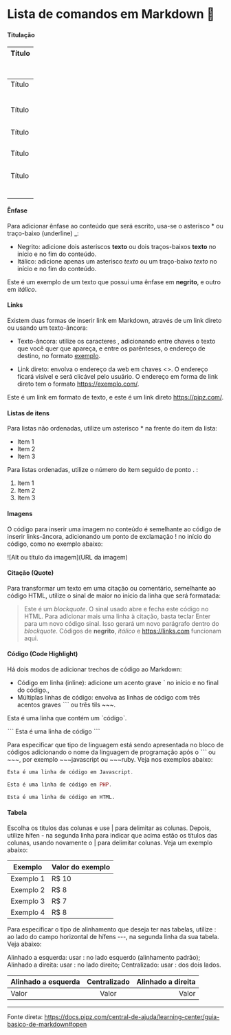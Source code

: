 # Lista de comandos em Markdown 📑

###    

#### Titulação

| Título <h1> |
| ----------- |
| Título <h2> |
| Título <h3> |
| Título <h4> |
| Título <h5> |
| Título <h6> |

#### Ênfase

Para adicionar ênfase ao conteúdo que será escrito, usa-se o asterisco * ou traço-baixo (underline) _:

- Negrito: adicione dois asteriscos **texto** ou dois traços-baixos __texto__ no início e no fim do conteúdo.
- Itálico: adicione apenas um asterisco *texto* ou um traço-baixo _texto_ no início e no fim do conteúdo.

Este é um exemplo de um texto que possui uma ênfase em **negrito**, e outro em _itálico_.



#### Links

Existem duas formas de inserir link em Markdown, através de um link direto ou usando um texto-âncora:

- Texto-âncora: utilize os caracteres [](), adicionando entre chaves o texto que você quer que apareça, e entre os parênteses, o endereço de destino, no formato [exemplo](https://exemplo.com/).

- Link direto: envolva o endereço da web em chaves <>. O endereço ficará visível e será clicável pelo usuário. O endereço em forma de link direto tem o formato <https://exemplo.com/>.

Este é um link em formato de texto, e este é um link direto https://pipz.com/.



#### Listas de itens

Para listas não ordenadas, utilize um asterisco * na frente do item da lista:

* Item 1
* Item 2
* Item 3

Para listas ordenadas, utilize o número do item seguido de ponto . :

1. Item 1
2. Item 2
3. Item 3

#### Imagens

O código para inserir uma imagem no conteúdo é semelhante ao código de inserir links-âncora, adicionando um ponto de exclamação ! no início do código, como no exemplo abaixo:

![Alt ou título da imagem](URL da imagem)



#### Citação (Quote)

Para transformar um texto em uma citação ou comentário, semelhante ao código HTML, utilize o sinal de maior no início da linha que será formatada:

>Este é um *blockquote*. O sinal usado abre e fecha este código no HTML. 
>Para adicionar mais uma linha à citação, basta teclar Enter para um novo
>código sinal. Isso gerará um novo parágrafo dentro do *blockquote*.
>Códigos de **negrito**, _itálico_ e <https://links.com> funcionam aqui.



#### Código (Code Highlight)

Há dois modos de adicionar trechos de código ao Markdown:

- Código em linha (inline): adicione um acento grave ˋ no início e no final do código.,
- Múltiplas linhas de código: envolva as linhas de código com três acentos graves ˋˋˋ ou três tils ~~~.

 Esta é uma linha que contém um ˋcódigoˋ.

ˋˋˋ
Esta é uma linha de código
 ˋˋˋ

Para especificar que tipo de linguagem está sendo apresentada no bloco de códigos adicionando o nome da linguagem de programação após o ˋˋˋ ou ~~~, por exemplo ~~~javascript ou ~~~ruby. Veja nos exemplos abaixo:



~~~javascript
Esta é uma linha de código em Javascript.
~~~

~~~php
Esta é uma linha de código em PHP.
~~~

~~~html
Esta é uma linha de código em HTML.
~~~



#### Tabela

Escolha os títulos das colunas e use | para delimitar as colunas. Depois, utilize hífen - na segunda linha para indicar que acima estão os títulos das colunas, usando novamente o | para delimitar colunas. Veja um exemplo abaixo:

| Exemplo   | Valor do exemplo |
| --------- | ---------------- |
| Exemplo 1 | R$ 10            |
| Exemplo 2 | R$ 8             |
| Exemplo 3 | R$ 7             |
| Exemplo 4 | R$ 8             |

Para especificar o tipo de alinhamento que deseja ter nas tabelas, utilize : ao lado do campo horizontal de hífens ---, na segunda linha da sua tabela. Veja abaixo:

Alinhado a esquerda: usar : no lado esquerdo (alinhamento padrão);
Alinhado a direita: usar : no lado direito;
Centralizado: usar : dos dois lados.

| Alinhado a esquerda | Centralizado | Alinhado a direita |
| :------------------ | :----------: | -----------------: |
| Valor               |    Valor     |              Valor |





---

Fonte direta: https://docs.pipz.com/central-de-ajuda/learning-center/guia-basico-de-markdown#open

